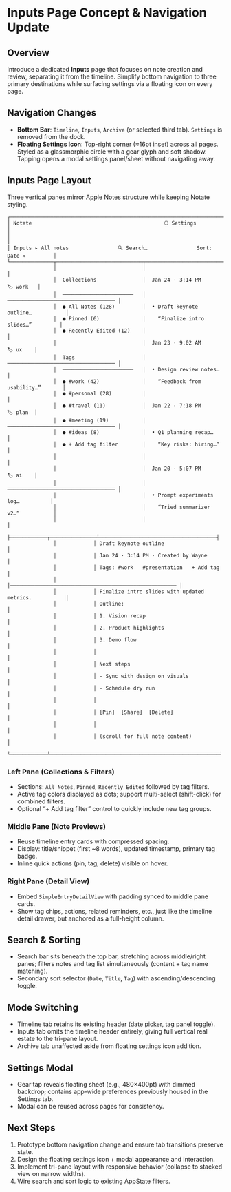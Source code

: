 # Inputs Page Concept & Navigation Update

## Overview
Introduce a dedicated **Inputs** page that focuses on note creation and review, separating it from the timeline. Simplify bottom navigation to three primary destinations while surfacing settings via a floating icon on every page.

## Navigation Changes
- **Bottom Bar**: `Timeline`, `Inputs`, `Archive` (or selected third tab). `Settings` is removed from the dock.
- **Floating Settings Icon**: Top-right corner (≈16pt inset) across all pages. Styled as a glassmorphic circle with a gear glyph and soft shadow. Tapping opens a modal settings panel/sheet without navigating away.

## Inputs Page Layout
Three vertical panes mirror Apple Notes structure while keeping Notate styling.

```
┌──────────────────────────────────────────────────────────────────────────────────┐
│ Notate                                           ⎔ Settings                      │
│                                                                                  │
│ Inputs ▸ All notes                🔍 Search…                Sort: Date ▾         │
└──────────────┬────────────────────────────┬──────────────────────────────────────┘
               │                            │                                      │
               │  Collections               │  Jan 24 · 3:14 PM           🏷 work   │
               │  ───────────────────────   │  ─────────────────────────────────── │
               │  ● All Notes (128)         │  • Draft keynote outline…           │
               │  ● Pinned (6)              │    “Finalize intro slides…”         │
               │  ● Recently Edited (12)    │                                      │
               │                            │  Jan 23 · 9:02 AM            🏷 ux    │
               │  Tags                      │  ─────────────────────────────────── │
               │  ───────────────────────   │  • Design review notes…             │
               │  ● #work (42)              │    “Feedback from usability…”       │
               │  ● #personal (28)          │                                      │
               │  ● #travel (11)            │  Jan 22 · 7:18 PM            🏷 plan  │
               │  ● #meeting (19)           │  ─────────────────────────────────── │
               │  ● #ideas (8)              │  • Q1 planning recap…               │
               │  ● + Add tag filter        │    “Key risks: hiring…”             │
               │                            │                                      │
               │                            │  Jan 20 · 5:07 PM            🏷 ai    │
               │                            │  ─────────────────────────────────── │
               │                            │  • Prompt experiments log…          │
               │                            │    “Tried summarizer v2…”           │
               │                            │                                      │
               ├────────────┬───────────────┴──────────────────────────────────────┤
               │            │ Draft keynote outline                                 │
               │            │ Jan 24 · 3:14 PM · Created by Wayne                   │
               │            │ Tags: #work   #presentation   + Add tag               │
               │            │────────────────────────────────────────────────────── │
               │            │ Finalize intro slides with updated metrics.           │
               │            │ Outline:                                              │
               │            │ 1. Vision recap                                       │
               │            │ 2. Product highlights                                  │
               │            │ 3. Demo flow                                           │
               │            │                                                       │
               │            │ Next steps                                            │
               │            │ - Sync with design on visuals                          │
               │            │ - Schedule dry run                                     │
               │            │                                                       │
               │            │ [Pin]  [Share]  [Delete]                              │
               │            │                                                       │
               │            │ (scroll for full note content)                        │
               └────────────┴───────────────────────────────────────────────────────┘
```

### Left Pane (Collections & Filters)
- Sections: `All Notes`, `Pinned`, `Recently Edited` followed by tag filters.
- Active tag colors displayed as dots; support multi-select (shift-click) for combined filters.
- Optional “+ Add tag filter” control to quickly include new tag groups.

### Middle Pane (Note Previews)
- Reuse timeline entry cards with compressed spacing.
- Display: title/snippet (first ~8 words), updated timestamp, primary tag badge.
- Inline quick actions (pin, tag, delete) visible on hover.

### Right Pane (Detail View)
- Embed `SimpleEntryDetailView` with padding synced to middle pane cards.
- Show tag chips, actions, related reminders, etc., just like the timeline detail drawer, but anchored as a full-height column.

## Search & Sorting
- Search bar sits beneath the top bar, stretching across middle/right panes; filters notes and tag list simultaneously (content + tag name matching).
- Secondary sort selector (`Date`, `Title`, `Tag`) with ascending/descending toggle.

## Mode Switching
- Timeline tab retains its existing header (date picker, tag panel toggle).
- Inputs tab omits the timeline header entirely, giving full vertical real estate to the tri-pane layout.
- Archive tab unaffected aside from floating settings icon addition.

## Settings Modal
- Gear tap reveals floating sheet (e.g., 480×400pt) with dimmed backdrop; contains app-wide preferences previously housed in the Settings tab.
- Modal can be reused across pages for consistency.

## Next Steps
1. Prototype bottom navigation change and ensure tab transitions preserve state.
2. Design the floating settings icon + modal appearance and interaction.
3. Implement tri-pane layout with responsive behavior (collapse to stacked view on narrow widths).
4. Wire search and sort logic to existing AppState filters.
